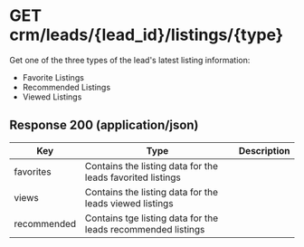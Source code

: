 # GET crm/leads/{lead_id}/listings/{type}

Get one of the three types of the lead's latest listing information: 
* Favorite Listings
* Recommended Listings
* Viewed Listings

## Response 200 (application/json)

| Key | Type | Description
| - | - | -
| favorites |  Contains the listing data for the leads favorited listings
| views |  Contains the listing data for the leads viewed listings
| recommended |  Contains tge listing data for the leads recommended listings
